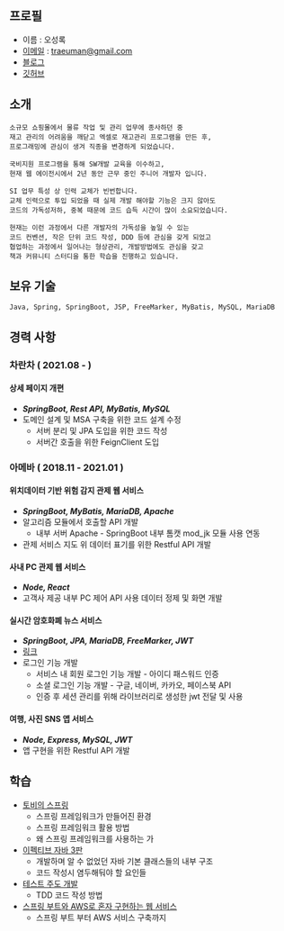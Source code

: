 ## 프로필

- 이름 : 오성록
- [이메일](mailto:traeuman@gmail.com) : traeuman@gmail.com
- [블로그](https://lokie.tistory.com)
- [깃허브](https://github.com/Lokie89)

## 소개

    소규모 쇼핑몰에서 물류 작업 및 관리 업무에 종사하던 중
    재고 관리의 어려움을 깨닫고 엑셀로 재고관리 프로그램을 만든 후,
    프로그래밍에 관심이 생겨 직종을 변경하게 되었습니다.
    
    국비지원 프로그램을 통해 SW개발 교육을 이수하고,
    현재 웹 에이전시에서 2년 동안 근무 중인 주니어 개발자 입니다.
    
    SI 업무 특성 상 인력 교체가 빈번합니다.
    교체 인력으로 투입 되었을 때 실제 개발 해야할 기능은 크지 않아도 
    코드의 가독성저하, 중복 때문에 코드 습득 시간이 많이 소요되었습니다.
    
    현재는 이런 과정에서 다른 개발자의 가독성을 높일 수 있는
    코드 컨벤션, 작은 단위 코드 작성, DDD 등에 관심을 갖게 되었고
    협업하는 과정에서 일어나는 형상관리, 개발방법에도 관심을 갖고
    책과 커뮤니티 스터디을 통한 학습을 진행하고 있습니다.

## 보유 기술

    Java, Spring, SpringBoot, JSP, FreeMarker, MyBatis, MySQL, MariaDB

## 경력 사항

### 차란차 ( 2021.08 -  )

#### 상세 페이지 개편
- ***SpringBoot, Rest API, MyBatis, MySQL***
- 도메인 설계 및 MSA 구축을 위한 코드 설계 수정
  - 서버 분리 및 JPA 도입을 위한 코드 작성
  - 서버간 호출을 위한 FeignClient 도입

### 아메바 ( 2018.11 - 2021.01 )

#### 위치데이터 기반 위험 감지 관제 웹 서비스

- ***SpringBoot, MyBatis, MariaDB, Apache***
- 알고리즘 모듈에서 호출할 API 개발
    - 내부 서버 Apache - SpringBoot 내부 톰캣 mod_jk 모듈 사용 연동
- 관제 서비스 지도 위 데이터 표기를 위한 Restful API 개발

#### 사내 PC 관제 웹 서비스

- ***Node, React***
- 고객사 제공 내부 PC 제어 API 사용 데이터 정제 및 화면 개발

#### 실시간 암호화폐 뉴스 서비스

- ***SpringBoot, JPA, MariaDB, FreeMarker, JWT***
- [링크](https://joind.io/)
- 로그인 기능 개발
    - 서비스 내 회원 로그인 기능 개발 - 아이디 패스워드 인증
    - 소셜 로그인 기능 개발 - 구글, 네이버, 카카오, 페이스북 API
    - 인증 후 세션 관리를 위해 라이브러리로 생성한 jwt 전달 및 사용

#### 여행, 사진 SNS 앱 서비스

- ***Node, Express, MySQL, JWT***
- 앱 구현을 위한 Restful API 개발

## 학습

- [토비의 스프링](https://github.com/Lokie89/toby-spring)
    - 스프링 프레임워크가 만들어진 환경
    - 스프링 프레임워크 활용 방법
    - 왜 스프링 프레임워크를 사용하는 가
- [이펙티브 자바 3판](https://github.com/GANGNAM-EFFECTIVEJAVA/EFFECTIVEJAVA/wiki)
    - 개발하며 알 수 없었던 자바 기본 클래스들의 내부 구조
    - 코드 작성시 염두해둬야 할 요인들
- [테스트 주도 개발](https://github.com/Lokie89/tdd_example)
    - TDD 코드 작성 방법
- [스프링 부트와 AWS로 혼자 구현하는 웹 서비스](https://github.com/Lokie89/jojoldubook)
    - 스프링 부트 부터 AWS 서비스 구축까지